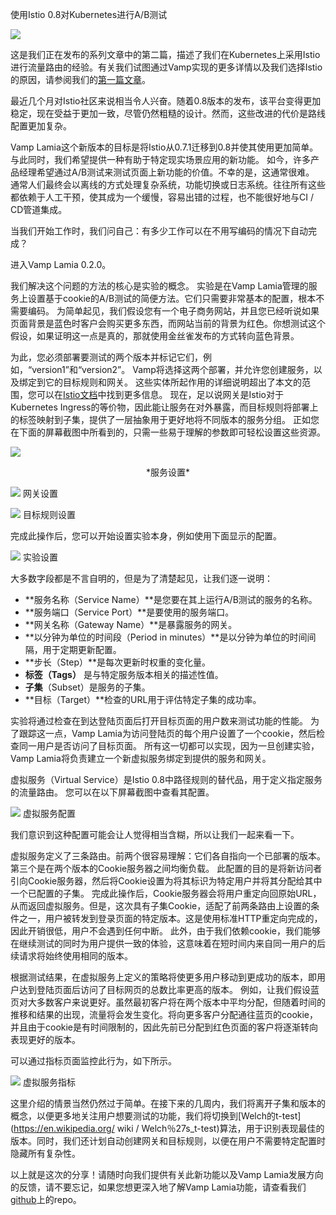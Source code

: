使用Istio 0.8对Kubernetes进行A/B测试

![](https://cdn-images-1.medium.com/max/800/1*SEDs0n1m8vhTPlxOhrudJA.png)

这是我们正在发布的系列文章中的第二篇，描述了我们在Kubernetes上采用Istio进行流量路由的经验。有关我们试图通过Vamp实现的更多详情以及我们选择Istio的原因，请参阅我们的[第一篇文章](https://medium.com/vamp-io/putting-istio-to-work-8513f5218c51)。

最近几个月对Istio社区来说相当令人兴奋。随着0.8版本的发布，该平台变得更加稳定，现在受益于更加一致，尽管仍然粗糙的设计。然而，这些改进的代价是路线配置更加复杂。

Vamp Lamia这个新版本的目标是将Istio从0.7.1迁移到0.8并使其使用更加简单。与此同时，我们希望提供一种有助于特定现实场景应用的新功能。
如今，许多产品经理希望通过A/B测试来测试页面上新功能的价值。不幸的是，这通常很难。
通常人们最终会以离线的方式处理复杂系统，功能切换或日志系统。往往所有这些都依赖于人工干预，使其成为一个缓慢，容易出错的过程，也不能很好地与CI / CD管道集成。

当我们开始工作时，我们问自己：有多少工作可以在不用写编码的情况下自动完成？

进入Vamp Lamia 0.2.0。

我们解决这个问题的方法的核心是实验的概念。
实验是在Vamp Lamia管理的服务上设置基于cookie的A/B测试的简便方法。它们只需要非常基本的配置，根本不需要编码。
为简单起见，我们假设您有一个电子商务网站，并且您已经听说如果页面背景是蓝色时客户会购买更多东西，而网站当前的背景为红色。你想测试这个假设，如果证明这一点是真的，那就使用金丝雀发布的方式转向蓝色背景。

为此，您必须部署要测试的两个版本并标记它们，例如，“version1”和“version2”。 Vamp将选择这两个部署，并允许您创建服务，以及绑定到它的目标规则和网关。
这些实体所起作用的详细说明超出了本文的范围，您可以在[Istio文档](https://istio.io/docs/)中找到更多信息。
现在，足以说网关是Istio对于Kubernetes Ingress的等价物，因此能让服务在对外暴露，而目标规则将部署上的标签映射到子集，提供了一层抽象用于更好地将不同版本的服务分组。
正如您在下面的屏幕截图中所看到的，只需一些易于理解的参数即可轻松设置这些资源。

![](https://cdn-images-1.medium.com/max/800/1*PP5sAruEiaScSLOAfPB5ag.png)
<center>*服务设置*</center>

![](https://cdn-images-1.medium.com/max/800/1*9WAKB46rHvN-9qDtFvNOtQ.png)
网关设置

![](https://cdn-images-1.medium.com/max/800/1*LkGPB6j0HmOYTS5Mpk4MAA.png)
目标规则设置

完成此操作后，您可以开始设置实验本身，例如使用下面显示的配置。

![](https://cdn-images-1.medium.com/max/800/1*SlV79_8kbprKbbutXp7Spg.png)
实验设置

大多数字段都是不言自明的，但是为了清楚起见，让我们逐一说明：

 -  **服务名称（Service Name）**是您要在其上运行A/B测试的服务的名称。
 -  **服务端口（Service Port）**是要使用的服务端口。
 -  **网关名称（Gateway Name）**是暴露服务的网关。
 -  **以分钟为单位的时间段（Period in minutes）**是以分钟为单位的时间间隔，用于定期更新配置。
 -  **步长（Step）**是每次更新时权重的变化量。
 -  **标签（Tags）** 是与特定服务版本相关的描述性值。
 -  **子集**（Subset）是服务的子集。
 -  **目标（Target）**检查的URL用于评估特定子集的成功率。

实验将通过检查在到达登陆页面后打开目标页面的用户数来测试功能的性能。
为了跟踪这一点，Vamp Lamia为访问登陆页的每个用户设置了一个cookie，然后检查同一用户是否访问了目标页面。
所有这一切都可以实现，因为一旦创建实验，Vamp Lamia将负责建立一个新虚拟服务绑定到提供的服务和网关。

虚拟服务（Virtual Service）是Istio 0.8中路径规则的替代品，用于定义指定服务的流量路由。
您可以在以下屏幕截图中查看其配置。

![](https://cdn-images-1.medium.com/max/800/1*2VxrlhZT4_ReuZBzaasNVg.png)
虚拟服务配置

我们意识到这种配置可能会让人觉得相当含糊，所以让我们一起来看一下。

虚拟服务定义了三条路由。前两个很容易理解：它们各自指向一个已部署的版本。第三个是在两个版本的Cookie服务器之间均衡负载。
此配置的目的是将新访问者引向Cookie服务器，然后将Cookie设置为将其标识为特定用户并将其分配给其中一个已配置的子集。
完成此操作后，Cookie服务器会将用户重定向回原始URL，从而返回虚拟服务。但是，这次具有子集Cookie，适配了前两条路由上设置的条件之一，用户被转发到登录页面的特定版本。这是使用标准HTTP重定向完成的，因此开销很低，用户不会遇到任何中断。
此外，由于我们依赖cookie，我们能够在继续测试的同时为用户提供一致的体验，这意味着在短时间内来自同一用户的后续请求将始终使用相同的版本。

根据测试结果，在虚拟服务上定义的策略将使更多用户移动到更成功的版本，即用户达到登陆页面后访问了目标网页的总数比率更高的版本。
例如，让我们假设蓝页对大多数客户来说更好。虽然最初客户将在两个版本中平均分配，但随着时间的推移和结果的出现，流量将会发生变化。将向更多客户分配通往蓝页的cookie，并且由于cookie是有时间限制的，因此先前已分配到红色页面的客户将逐渐转向表现更好的版本。

可以通过指标页面监控此行为，如下所示。

![](https://cdn-images-1.medium.com/max/800/1*VbWOYP-7vpSoyjsYmVZ8aQ.png)
虚拟服务指标

这里介绍的情景当然仍然过于简单。在接下来的几周内，我们将离开子集和版本的概念，以便更多地关注用户想要测试的功能，我们将切换到[Welch的t-test](https://en.wikipedia.org/ wiki / Welch％27s_t-test)算法，用于识别表现最佳的版本。同时，我们还计划自动创建网关和目标规则，以便在用户不需要特定配置时隐藏所有复杂性。

以上就是这次的分享！请随时向我们提供有关此新功能以及Vamp Lamia发展方向的反馈，请不要忘记，如果您想更深入地了解Vamp Lamia功能，请查看我们[github](https://github.com/magneticio/vamp2setup)上的repo。

